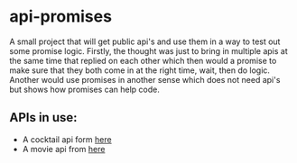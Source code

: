 # api-promises
A small project that will get public api's and use them in a way to test out some promise logic.
Firstly, the thought was just to bring in multiple apis at the same time that replied on each other which then would 
a promise to make sure that they both come in at the right time, wait, then do logic. Another would use promises in 
another sense which does not need api's but shows how promises can help code. 

## APIs in use:
- A cocktail api form [here](https://rapidapi.com/thecocktaildb/api/the-cocktail-db/)
- A movie api from [here](https://rapidapi.com/rapidapi/api/movie-database-alternative/)

